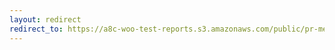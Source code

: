 ```yaml
---
layout: redirect
redirect_to: https://a8c-woo-test-reports.s3.amazonaws.com/public/pr-merge/38819/e2e/index.html
---
```

